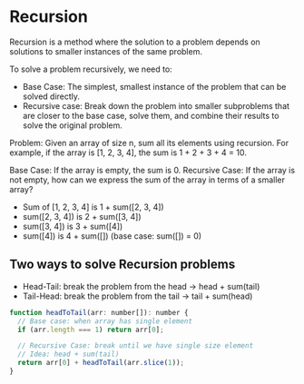 # Recursion

Recursion is a method where the solution to a problem depends on solutions to smaller instances of the same problem.

To solve a problem recursively, we need to:

- Base Case: The simplest, smallest instance of the problem that can be solved directly.
- Recursive case: Break down the problem into smaller subproblems that are closer to the base case, solve them, and combine their results to solve the original problem.

Problem: Given an array of size n, sum all its elements using recursion.
For example, if the array is [1, 2, 3, 4], the sum is 1 + 2 + 3 + 4 = 10.

Base Case: If the array is empty, the sum is 0.
Recursive Case: If the array is not empty, how can we express the sum of the array in terms of a smaller array?

- Sum of [1, 2, 3, 4] is 1 + sum([2, 3, 4])
- sum([2, 3, 4]) is 2 + sum([3, 4])
- sum([3, 4]) is 3 + sum([4])
- sum([4]) is 4 + sum([]) (base case: sum([]) = 0)

## Two ways to solve Recursion problems

- Head-Tail: break the problem from the head -> head + sum(tail)
- Tail-Head: break the problem from the tail -> tail + sum(head)

```javascript
function headToTail(arr: number[]): number {
  // Base case: when array has single element
  if (arr.length === 1) return arr[0];

  // Recursive Case: break until we have single size element
  // Idea: head + sum(tail)
  return arr[0] + headToTail(arr.slice(1));
}
```
